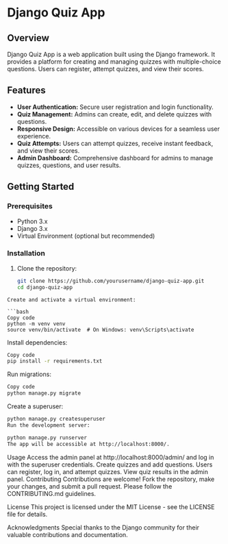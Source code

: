 # Django Quiz App

## Overview

Django Quiz App is a web application built using the Django framework. It provides a platform for creating and managing quizzes with multiple-choice questions. Users can register, attempt quizzes, and view their scores.

## Features

- **User Authentication:** Secure user registration and login functionality.
- **Quiz Management:** Admins can create, edit, and delete quizzes with questions.
- **Responsive Design:** Accessible on various devices for a seamless user experience.
- **Quiz Attempts:** Users can attempt quizzes, receive instant feedback, and view their scores.
- **Admin Dashboard:** Comprehensive dashboard for admins to manage quizzes, questions, and user results.

## Getting Started

### Prerequisites

- Python 3.x
- Django 3.x
- Virtual Environment (optional but recommended)

### Installation

1. Clone the repository:

   ```bash
   git clone https://github.com/yourusername/django-quiz-app.git
   cd django-quiz-app
  ```
Create and activate a virtual environment:

```bash
Copy code
python -m venv venv
source venv/bin/activate  # On Windows: venv\Scripts\activate
```
Install dependencies:

```bash
Copy code
pip install -r requirements.txt
```
Run migrations:

```bash
Copy code
python manage.py migrate
```
Create a superuser:



```bash
python manage.py createsuperuser
Run the development server:
```


```bash
python manage.py runserver
The app will be accessible at http://localhost:8000/.
```
Usage
Access the admin panel at http://localhost:8000/admin/ and log in with the superuser credentials.
Create quizzes and add questions.
Users can register, log in, and attempt quizzes.
View quiz results in the admin panel.
Contributing
Contributions are welcome! Fork the repository, make your changes, and submit a pull request. Please follow the CONTRIBUTING.md guidelines.

License
This project is licensed under the MIT License - see the LICENSE file for details.

Acknowledgments
Special thanks to the Django community for their valuable contributions and documentation.
